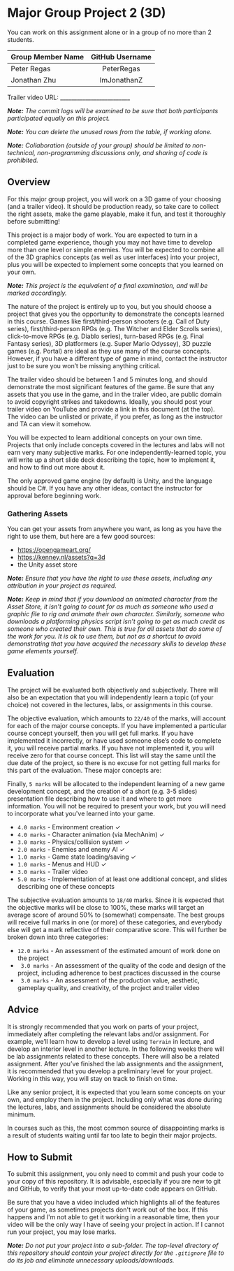 # Major Group Project 2 (3D)

You can work on this assignment alone or in a group of no more than 2 students.

| Group Member Name          | GitHub Username    |
| :------------------------- |:------------------:|
| Peter Regas | PeterRegas |
| Jonathan Zhu | ImJonathanZ |

Trailer video URL: _________________________

_**Note:** The commit logs will be examined to be sure that both participants participated equally on this project._

_**Note:** You can delete the unused rows from the table, if working alone._

_**Note:** Collaboration (outside of your group) should be limited to non-technical, non-programming discussions only, and sharing of code is prohibited._

## Overview

For this major group project, you will work on a 3D game of your choosing (and a trailer video).  It should be production ready, so take care to collect the right assets, make the game playable, make it fun, and test it thoroughly before submitting!

This project is a major body of work.  You are expected to turn in a completed game experience, though you may not have time to develop more than one level or simple enemies.  You will be expected to combine all of the 3D graphics concepts (as well as user interfaces) into your project, plus you will be expected to implement some concepts that you learned on your own.

_**Note:**  This project is the equivalent of a final examination, and will be marked accordingly._

The nature of the project is entirely up to you, but you should choose a project that gives you the opportunity to demonstrate the concepts learned in this course.  Games like first/third-person shooters (e.g. Call of Duty series), first/third-person RPGs (e.g. The Witcher and Elder Scrolls series), click-to-move RPGs (e.g. Diablo series), turn-based RPGs (e.g. Final Fantasy series), 3D platformers (e.g. Super Mario Odyssey), 3D puzzle games (e.g. Portal) are ideal as they use many of the course concepts.  However, if you have a different type of game in mind, contact the instructor just to be sure you won’t be missing anything critical.

The trailer video should be between 1 and 5 minutes long, and should demonstrate the most significant features of the game.  Be sure that any assets that you use in the game, and in the trailer video, are public domain to avoid copyright strikes and takedowns.  Ideally, you should post your trailer video on YouTube and provide a link in this document (at the top).  The video can be unlisted or private, if you prefer, as long as the instructor and TA can view it somehow.

You will be expected to learn additional concepts on your own time.  Projects that only include concepts covered in the lectures and labs will not earn very many subjective marks.  For one independently-learned topic, you will write up a short slide deck describing the topic, how to implement it, and how to find out more about it.

The only approved game engine (by default) is Unity, and the language should be C#.  If you have any other ideas, contact the instructor for approval before beginning work.


### Gathering Assets

You can get your assets from anywhere you want, as long as you have the right to use them, but here are a few good sources:

- https://opengameart.org/
- https://kenney.nl/assets?q=3d
- the Unity asset store

_**Note:** Ensure that you have the right to use these assets, including any attribution in your project as required._

_**Note:** Keep in mind that if you download an animated character from the Asset Store, it isn’t going to count for as much as someone who used a graphic file to rig and animate their own character.  Similarly, someone who downloads a platforming physics script isn’t going to get as much credit as someone who created their own.  This is true for all assets that do some of the work for you.  It is ok to use them, but not as a shortcut to avoid demonstrating that you have acquired the necessary skills to develop these game elements yourself._


## Evaluation

The project will be evaluated both objectively and subjectively.  There will also be an expectation that you will independently learn a topic (of your choice) not covered in the lectures, labs, or assignments in this course.

The objective evaluation, which amounts to `22/40` of the marks, will account for each of the major course concepts.  If you have implemented a particular course concept yourself, then you will get full marks.  If you have implemented it incorrectly, or have used someone else’s code to complete it, you will receive partial marks.  If you have not implemented it, you will receive zero for that course concept.  This list will stay the same until the due date of the project, so there is no excuse for not getting full marks for this part of the evaluation.  These major concepts are:

Finally, `5 marks` will be allocated to the independent learning of a new game development concept, and the creation of a short (e.g. 3-5 slides) presentation file describing how to use it and where to get more information.  You will not be required to present your work, but you will need to incorporate what you've learned into your game.

- `4.0 marks` - Environment creation ✓ 
- `4.0 marks` - Character animation (via MechAnim) ✓
- `3.0 marks` - Physics/collision system ✓
- `2.0 marks` - Enemies and enemy AI ✓
- `1.0 marks` - Game state loading/saving ✓
- `1.0 marks` - Menus and HUD ✓
- `3.0 marks` - Trailer video
- `5.0 marks` - Implementation of at least one additional concept, and slides describing one of these concepts


The subjective evaluation amounts to `18/40` marks.  Since it is expected that the objective marks will be close to 100%, these marks will target an average score of around 50% to (somewhat) compensate.  The best groups will receive full marks in one (or more) of these categories, and everybody else will get a mark reflective of their comparative score.  This will further be broken down into three categories:

- `12.0 marks` - An assessment of the estimated amount of work done on the project
- ` 3.0 marks` - An assessment of the quality of the code and design of the project, including adherence to best practices discussed in the course
- ` 3.0 marks` - An assessment of the production value, aesthetic, gameplay quality, and creativity, of the project and trailer video

## Advice

It is strongly recommended that you work on parts of your project, immediately after completing the relevant labs and/or assignment.  For example, we’ll learn how to develop a level using `Terrain` in lecture, and develop an interior level in another lecture.  In the following weeks there will be lab assignments related to these concepts.  There will also be a related assignment.  After you’ve finished the lab assignments and the assignment, it is recommended that you develop a preliminary level for your project.  Working in this way, you will stay on track to finish on time.

Like any senior project, it is expected that you learn some concepts on your own, and employ them in the project.  Including only what was done during the lectures, labs, and assignments should be considered the absolute minimum.

In courses such as this, the most common source of disappointing marks is a result of students waiting until far too late to begin their major projects.


## How to Submit

To submit this assignment, you only need to commit and push your code to your copy of this repository.  It is advisable, especially if you are new to git and GitHub, to verify that your most up-to-date code appears on GitHub.

Be sure that you have a video included which highlights all of the features of your game, as sometimes projects don't work out of the box.  If this happens and I'm not able to get it working in a reasonable time, then your video will be the only way I have of seeing your project in action.  If I cannot run your project, you may lose marks.

_**Note:** Do not put your project into a sub-folder.  The top-level directory of this repository should contain your project directly for the `.gitignore` file to do its job and eliminate unnecessary uploads/downloads._
